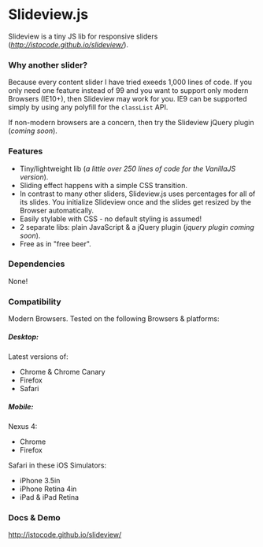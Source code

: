 Slideview.js
=========

Slideview is a tiny JS lib for responsive sliders (_<http://istocode.github.io/slideview/>_).

### Why another slider?
Because every content slider I have tried exeeds 1,000 lines of code. If you only need one feature instead of 99 and you want to support only modern Browsers (IE10+), then Slideview may work for you. IE9 can be supported simply by using any polyfill for the `classList` API.

If non-modern browsers are a concern, then try the Slideview jQuery plugin (_coming soon_).



### Features
* Tiny/lightweight lib (_a little over 250 lines of code for the VanillaJS version_).
* Sliding effect happens with a simple CSS transition.
* In contrast to many other sliders, Slideview.js uses percentages for all of its slides. You initialize Slideview once and the slides get resized by the Browser automatically.
* Easily stylable with CSS - no default styling is assumed!
* 2 separate libs: plain JavaScript & a jQuery plugin (_jquery plugin coming soon_).
* Free as in "free beer".



### Dependencies
None!



### Compatibility
Modern Browsers. Tested on the following Browsers & platforms:

##### Desktop:
Latest versions of:
* Chrome & Chrome Canary
* Firefox
* Safari

##### Mobile:
Nexus 4:
* Chrome
* Firefox

Safari in these iOS Simulators:
* iPhone 3.5in
* iPhone Retina 4in
* iPad & iPad Retina



### Docs & Demo
<http://istocode.github.io/slideview/>
